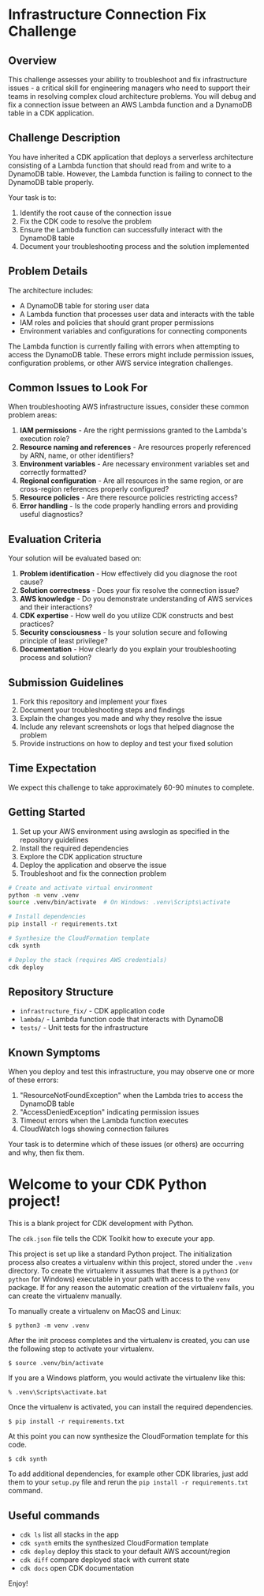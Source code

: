 # Infrastructure Connection Fix Challenge

## Overview

This challenge assesses your ability to troubleshoot and fix infrastructure issues - a critical skill for engineering managers who need to support their teams in resolving complex cloud architecture problems. You will debug and fix a connection issue between an AWS Lambda function and a DynamoDB table in a CDK application.

## Challenge Description

You have inherited a CDK application that deploys a serverless architecture consisting of a Lambda function that should read from and write to a DynamoDB table. However, the Lambda function is failing to connect to the DynamoDB table properly.

Your task is to:

1. Identify the root cause of the connection issue
2. Fix the CDK code to resolve the problem
3. Ensure the Lambda function can successfully interact with the DynamoDB table
4. Document your troubleshooting process and the solution implemented

## Problem Details

The architecture includes:
- A DynamoDB table for storing user data
- A Lambda function that processes user data and interacts with the table
- IAM roles and policies that should grant proper permissions
- Environment variables and configurations for connecting components

The Lambda function is currently failing with errors when attempting to access the DynamoDB table. These errors might include permission issues, configuration problems, or other AWS service integration challenges.

## Common Issues to Look For

When troubleshooting AWS infrastructure issues, consider these common problem areas:

1. **IAM permissions** - Are the right permissions granted to the Lambda's execution role?
2. **Resource naming and references** - Are resources properly referenced by ARN, name, or other identifiers?
3. **Environment variables** - Are necessary environment variables set and correctly formatted?
4. **Regional configuration** - Are all resources in the same region, or are cross-region references properly configured?
5. **Resource policies** - Are there resource policies restricting access?
6. **Error handling** - Is the code properly handling errors and providing useful diagnostics?

## Evaluation Criteria

Your solution will be evaluated based on:

1. **Problem identification** - How effectively did you diagnose the root cause?
2. **Solution correctness** - Does your fix resolve the connection issue?
3. **AWS knowledge** - Do you demonstrate understanding of AWS services and their interactions?
4. **CDK expertise** - How well do you utilize CDK constructs and best practices?
5. **Security consciousness** - Is your solution secure and following principle of least privilege?
6. **Documentation** - How clearly do you explain your troubleshooting process and solution?

## Submission Guidelines

1. Fork this repository and implement your fixes
2. Document your troubleshooting steps and findings
3. Explain the changes you made and why they resolve the issue
4. Include any relevant screenshots or logs that helped diagnose the problem
5. Provide instructions on how to deploy and test your fixed solution

## Time Expectation

We expect this challenge to take approximately 60-90 minutes to complete.

## Getting Started

1. Set up your AWS environment using awslogin as specified in the repository guidelines
2. Install the required dependencies
3. Explore the CDK application structure
4. Deploy the application and observe the issue
5. Troubleshoot and fix the connection problem

```bash
# Create and activate virtual environment
python -m venv .venv
source .venv/bin/activate  # On Windows: .venv\Scripts\activate

# Install dependencies
pip install -r requirements.txt

# Synthesize the CloudFormation template
cdk synth

# Deploy the stack (requires AWS credentials)
cdk deploy
```

## Repository Structure

- `infrastructure_fix/` - CDK application code
- `lambda/` - Lambda function code that interacts with DynamoDB
- `tests/` - Unit tests for the infrastructure

## Known Symptoms

When you deploy and test this infrastructure, you may observe one or more of these errors:

1. "ResourceNotFoundException" when the Lambda tries to access the DynamoDB table
2. "AccessDeniedException" indicating permission issues
3. Timeout errors when the Lambda function executes
4. CloudWatch logs showing connection failures

Your task is to determine which of these issues (or others) are occurring and why, then fix them.


# Welcome to your CDK Python project!

This is a blank project for CDK development with Python.

The `cdk.json` file tells the CDK Toolkit how to execute your app.

This project is set up like a standard Python project.  The initialization
process also creates a virtualenv within this project, stored under the `.venv`
directory.  To create the virtualenv it assumes that there is a `python3`
(or `python` for Windows) executable in your path with access to the `venv`
package. If for any reason the automatic creation of the virtualenv fails,
you can create the virtualenv manually.

To manually create a virtualenv on MacOS and Linux:

```
$ python3 -m venv .venv
```

After the init process completes and the virtualenv is created, you can use the following
step to activate your virtualenv.

```
$ source .venv/bin/activate
```

If you are a Windows platform, you would activate the virtualenv like this:

```
% .venv\Scripts\activate.bat
```

Once the virtualenv is activated, you can install the required dependencies.

```
$ pip install -r requirements.txt
```

At this point you can now synthesize the CloudFormation template for this code.

```
$ cdk synth
```

To add additional dependencies, for example other CDK libraries, just add
them to your `setup.py` file and rerun the `pip install -r requirements.txt`
command.

## Useful commands

 * `cdk ls`          list all stacks in the app
 * `cdk synth`       emits the synthesized CloudFormation template
 * `cdk deploy`      deploy this stack to your default AWS account/region
 * `cdk diff`        compare deployed stack with current state
 * `cdk docs`        open CDK documentation

Enjoy!
